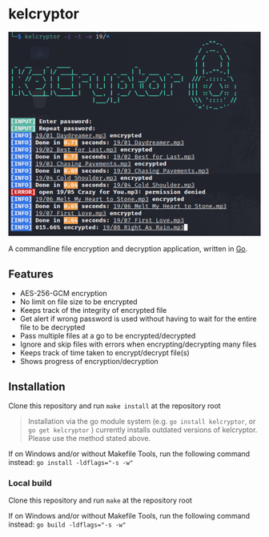 # kelcryptor

![kelcryptor](https://raw.githubusercontent.com/kelseykm/banners/main/kelcryptor/banner.png)

A commandline file encryption and decryption application, written in [Go](https://go.dev).

## Features

- AES-256-GCM encryption
- No limit on file size to be encrypted
- Keeps track of the integrity of encrypted file
- Get alert if wrong password is used without having to wait for the entire file to be decrypted
- Pass multiple files at a go to be encrypted/decrypted
- Ignore and skip files with errors when encrypting/decrypting many files
- Keeps track of time taken to encrypt/decrypt file(s)
- Shows progress of encryption/decryption

## Installation

Clone this repository and run `make install` at the repository root

> Installation via the go module system (e.g. `go install kelcryptor`, or `go get kelcryptor`
> ) currently installs outdated versions of kelcryptor. Please
> use the method stated above.

If on Windows and/or without Makefile Tools, run the following command instead:
`go install -ldflags="-s -w"`

### Local build

Clone this repository and run `make` at the repository root

If on Windows and/or without Makefile Tools, run the following command instead:
`go build -ldflags="-s -w"`
